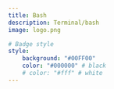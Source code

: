 ```yaml
---
title: Bash
description: Terminal/bash
image: logo.png

# Badge style
style:
    background: "#00FF00"
    color: "#000000" # black
    # color: "#fff" # white
---
```


